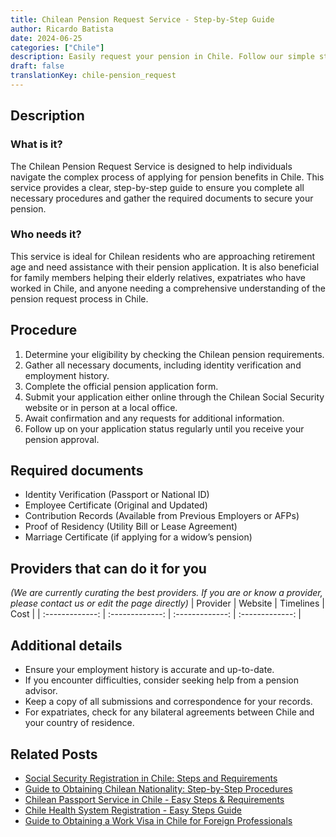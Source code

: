 ```yaml
---
title: Chilean Pension Request Service - Step-by-Step Guide
author: Ricardo Batista
date: 2024-06-25
categories: ["Chile"]
description: Easily request your pension in Chile. Follow our simple steps and get your pension sorted quickly and efficiently.
draft: false
translationKey: chile-pension_request
---
```


## Description
### What is it?
The Chilean Pension Request Service is designed to help individuals navigate the complex process of applying for pension benefits in Chile. This service provides a clear, step-by-step guide to ensure you complete all necessary procedures and gather the required documents to secure your pension.

### Who needs it?
This service is ideal for Chilean residents who are approaching retirement age and need assistance with their pension application. It is also beneficial for family members helping their elderly relatives, expatriates who have worked in Chile, and anyone needing a comprehensive understanding of the pension request process in Chile.

## Procedure

1. Determine your eligibility by checking the Chilean pension requirements.
2. Gather all necessary documents, including identity verification and employment history.
3. Complete the official pension application form.
4. Submit your application either online through the Chilean Social Security website or in person at a local office.
5. Await confirmation and any requests for additional information.
6. Follow up on your application status regularly until you receive your pension approval.


## Required documents

- Identity Verification (Passport or National ID)
- Employee Certificate (Original and Updated)
- Contribution Records (Available from Previous Employers or AFPs)
- Proof of Residency (Utility Bill or Lease Agreement)
- Marriage Certificate (if applying for a widow’s pension)


## Providers that can do it for you
_(We are currently curating the best providers. If you are or know a provider, please contact us or edit the page directly)_
| Provider        |     Website     |     Timelines    |       Cost      |
| :-------------: | :-------------: |  :-------------: | :-------------: |

## Additional details

- Ensure your employment history is accurate and up-to-date.
- If you encounter difficulties, consider seeking help from a pension advisor.
- Keep a copy of all submissions and correspondence for your records.
- For expatriates, check for any bilateral agreements between Chile and your country of residence.




## Related Posts

- [Social Security Registration in Chile: Steps and Requirements](https://tramitit.com/guides/chile/social_security_registration/)
- [Guide to Obtaining Chilean Nationality: Step-by-Step Procedures](https://tramitit.com/guides/chile/nationality_request/)
- [Chilean Passport Service in Chile - Easy Steps & Requirements](https://tramitit.com/guides/chile/chilean_passport/)
- [Chile Health System Registration - Easy Steps Guide](https://tramitit.com/guides/chile/health_system_registration/)
- [Guide to Obtaining a Work Visa in Chile for Foreign Professionals](https://tramitit.com/guides/chile/work_visa_request/)